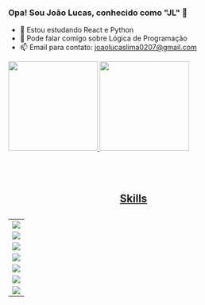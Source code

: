 ### Opa! Sou João Lucas, conhecido como "JL" 👋

- 🌱 Estou estudando React e Python
- 💬 Pode falar comigo sobre Lógica de Programação
- 📫 Email para contato: joaolucaslima0207@gmail.com

<div>

  <a href="https://github.com/JLProdutor">
  <img height="180em" src="https://github-readme-stats.vercel.app/api?username=JLProdutor&show_icons=true&theme=dark&include_all_commits=true&count_private=true"/>
  <img height="180em" src="https://github-readme-stats.vercel.app/api/top-langs/?username=JLProdutor&layout=compact&langs_count=7&theme=dark"/>

</div>
<br>
<br>
<br>

<div align="center">
	 <h2>Skills<h2/>
	<table>
		<tr>
			<td align="center">
				<img src="https://skillicons.dev/icons?i=html,css,js,bootstrap,react,ts,wordpress" />
			</td>
		<tr/>
		<tr>
			<td align="center">
				<img src="https://skillicons.dev/icons?i=vscode">
			</td>
		</tr>
		<tr>
			<td align="center">
				<img src="https://skillicons.dev/icons?i=cpp,arduino">
			</td>
		</tr>
		<tr>
			<td align="center">
				<img src="https://skillicons.dev/icons?i=github,discord,linkedin">
			</td>
		</tr>
		<tr>
			<td align="center">
				<img src="https://skillicons.dev/icons?i=figma">
			</td>
		</tr>
		<tr>
			<td align="center">
				<img src="https://skillicons.dev/icons?i=git,npm">
			</td>
		</tr>
		<tr>
			<td align="center">
				<img src="https://skillicons.dev/icons?i=netlify">
			</td>
		</tr>
	</table>
</div>


